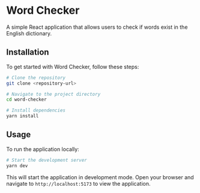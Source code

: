 # Word Checker

A simple React application that allows users to check if words exist in the English dictionary.

## Installation

To get started with Word Checker, follow these steps:

```bash
# Clone the repository
git clone <repository-url>

# Navigate to the project directory
cd word-checker

# Install dependencies
yarn install
```

## Usage

To run the application locally:

```bash
# Start the development server
yarn dev
```

This will start the application in development mode. Open your browser and navigate to `http://localhost:5173` to view the application.
